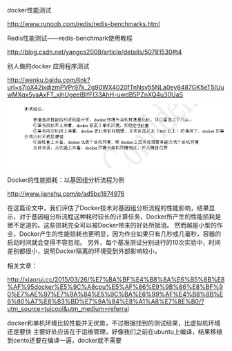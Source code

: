 docker性能测试

 http://www.runoob.com/redis/redis-benchmarks.html

Redis性能测试——redis-benchmark使用教程  

http://blog.csdn.net/yangcs2009/article/details/50781530#t4

别人做的docker 应用程序测试  

http://wenku.baidu.com/link?url=s7joX42ixdjzmPVPr97k_2g90WX4020fTnNsv55NLa0ey8487GK5eT5IUuwMXqx5vaAxFT_xjhUgeelBIfFI33AhH-uwdB5PZnXQ4u30UaS  

![网上找的docker测试结果](assets/docker测试结论.jpg) 

Docker的性能损耗：以基因组分析流程为例    

http://www.jianshu.com/p/ad5bc1874976  

在这篇论文中，我们评估了Docker技术对基因组分析流程的性能影响，结果显示，对于基因组分析流程这种耗时较长的计算任务，Docker所产生的性能损耗是微不足道的。这些损耗完全可以被Docker带来的好处所抵消。
然而越是小型的作业，Docker产生的性能损耗也更明显，因为作业如果只有几秒或几毫秒，容器的启动时间就会变得不容忽视。
另外，每个基准测试分别进行的10次实验中，时间差别都很小，说明Docker隔离的环境受到外部影响较小。  

相关文章：  

http://xiaorui.cc/2015/03/26/%E7%BA%BF%E4%B8%8A%E6%B5%8B%E8%AF%95docker%E5%9C%A8cpu%E5%AF%86%E9%9B%86%E8%BF%90%E7%AE%97%E7%9A%84%E5%9C%BA%E6%99%AF%E4%B8%8B%E6%80%A7%E8%83%BD%E7%9A%84%E8%A1%A8%E7%8E%B0/?utm_source=tuicool&utm_medium=referral

docker和单机环境比较性能并无优势，不过根据找到的测试结果，比虚拟机环境还是要快
主要好处应该在于运维管理，好像我们之前在ubuntu上编译，结果移植到cento还要在编译一遍，docker就不需要